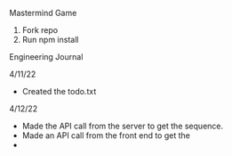 Mastermind Game
1. Fork repo
2. Run npm install

Engineering Journal

4/11/22
- Created the todo.txt

4/12/22
- Made the API call from the server to get the sequence.
- Made an API call from the front end to get the
-
